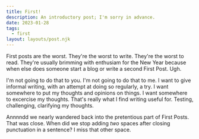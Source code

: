 ```yaml
---
title: First!
description: An introductory post; I'm sorry in advance.
date: 2023-01-28
tags:
  - first
layout: layouts/post.njk
---
```


First posts are the worst. They're the worst to write. They're the worst to read. They're usually brimming with enthusiam for the New Year because when else does someone start a blog or write a second First Post. Ugh.

I'm not going to do that to you. I'm not going to do that to me. I want to give informal writing, with an attempt at doing so regularly, a try. I want somewhere to put my thoughts and opinions on things. I want somewhere to excercise my thoughts. That's really what I find writing useful for. Testing, challenging, clarifying my thoughts.

Annnndd we nearly wandered back into the pretentious part of First Posts. That was close. When did we stop adding *two* spaces after closing punctuation in a sentence? I miss that other space.
